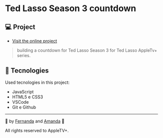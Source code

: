 # Ted Lasso Season 3 countdown 

## 💻 Project
- [Visit the online project](https://santosfer.github.io/tedlasso-countdown/)

> building a countdown for Ted Lasso Season 3 for Ted Lasso AppleTv+ series.

## 🚀 Tecnologies

Used tecnologies in this project:

- JavaScript
- HTML5 e CSS3
- VSCode
- Git e Github

---
💜 by [Fernanda](https://github.com/santosfer) and [Amanda](https://github.com/mandy-machado) 💜

All rights reserved to AppleTV+.
